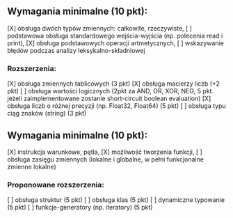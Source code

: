 ## Wymagania minimalne (10 pkt):

[X] obsługa dwóch typów zmiennych: całkowite, rzeczywiste,
[ ] podstawowa obsługa standardowego wejścia-wyjścia (np. polecenia read i print),
[X] obsługa podstawowych operacji artmetycznych,
[ ] wskazywanie błędów podczas analizy leksykalno-składniowej﻿

### Rozszerzenia:

[X] obsługa zmiennych tablicowych (3 pkt)
[X] obsługa macierzy liczb (+2 pkt)
[ ] obsługa wartości logicznych (2pkt za AND, OR, XOR, NEG, 5 pkt. jeżeli zaimplementowane zostanie short-circuit boolean evaluation)
[X] obsługa liczb o różnej precyzji (np. Float32, Float64) (5 pkt)
[ ] obsługa typu ciąg znaków (string) (3 pkt)

## Wymagania minimalne (10 pkt):

[X] instrukcja warunkowe, pętla,
[X] możliwość tworzenia funkcji,
[ ] obsługa zasięgu zmiennych (lokalne i globalne, w pełni funkcjonalne zmienne lokalne)

### Proponowane rozszerzenia:

[ ] obsługa struktur (5 pkt)
[ ] obsługa klas (5 pkt)
[ ] dynamiczne typowanie (5 pkt)
[ ] funkcje-generatory (np. iteratory) (5 pkt)
